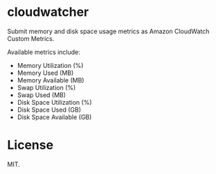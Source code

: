 cloudwatcher
============

Submit memory and disk space usage metrics as Amazon CloudWatch Custom Metrics.

Available metrics include:

- Memory Utilization (%)
- Memory Used (MB)
- Memory Available (MB)
- Swap Utilization (%)
- Swap Used (MB)
- Disk Space Utilization (%)
- Disk Space Used (GB)
- Disk Space Available (GB)

License
=======

MIT.
